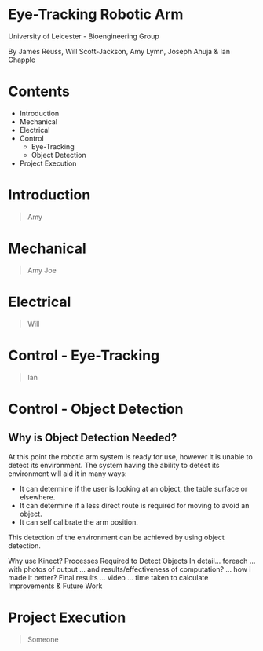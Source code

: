 Eye-Tracking Robotic Arm
========================

University of Leicester - Bioengineering Group

By James Reuss, Will Scott-Jackson, Amy Lymn, Joseph Ahuja & Ian Chapple


Contents
========

- Introduction
- Mechanical
- Electrical
- Control
	- Eye-Tracking
	- Object Detection
- Project Execution


Introduction
============

> Amy


Mechanical
==========

> Amy
> Joe


Electrical
==========

> Will


Control - Eye-Tracking
======================

> Ian


Control - Object Detection
==========================

Why is Object Detection Needed?
--------------------------

At this point the robotic arm system is ready for use, however it is unable to detect its environment.
The system having the ability to detect its environment will aid it in many ways:
- It can determine if the user is looking at an object, the table surface or elsewhere.
- It can determine if a less direct route is required for moving to avoid an object.
- It can self calibrate the arm position.

This detection of the environment can be achieved by using object detection.

Why use Kinect?
Processes Required to Detect Objects
In detail... foreach ... with photos of output ... and results/effectiveness of computation? ... how i made it better?
Final results ... video ... time taken to calculate
Improvements & Future Work



Project Execution
=================

> Someone




